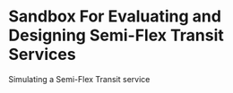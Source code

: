 # Sandbox For Evaluating and Designing Semi-Flex Transit Services

Simulating a Semi-Flex Transit service
